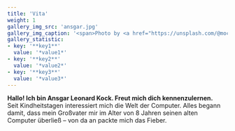 ```yaml
---
title: 'Vita'
weight: 1
gallery_img_src: 'ansgar.jpg'
gallery_img_caption: '<span>Photo by <a href="https://unsplash.com/@mochiel?utm_source=unsplash&amp;utm_medium=referral&amp;utm_content=creditCopyText">Mercy</a> on <a href="https://unsplash.com/s/photos/vase?utm_source=unsplash&amp;utm_medium=referral&amp;utm_content=creditCopyText">Unsplash</a></span>'
gallery_statistic:
- key: '**key1**'
  value: '*value1*'
- key: '**key2**'
  value: '*value2*'
- key: '**key3**'
  value: '*value3*'
---
```


**Hallo!
Ich bin Ansgar Leonard Kock.
Freut mich dich kennenzulernen.**     
Seit Kindheitstagen interessiert mich die Welt der Computer. Alles begann damit, dass mein Großvater mir im Alter von 8 Jahren seinen alten Computer überließ – von da an packte mich das Fieber.

